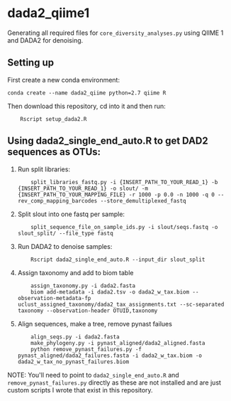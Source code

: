 # dada2_qiime1
Generating all required files for `core_diversity_analyses.py` using QIIME 1 and DADA2 for denoising.

## Setting up
First create a new conda environment:

```
conda create --name dada2_qiime python=2.7 qiime R
``` 

Then download this repository, cd into it and then run:

```
	Rscript setup_dada2.R
```

## Using dada2\_single\_end_auto.R to get DAD2 sequences as OTUs:
1. Run split libraries:
	```
		split_libraries_fastq.py -i {INSERT_PATH_TO_YOUR_READ_1} -b {INSERT_PATH_TO_YOUR_READ_1} -o slout/ -m {INSERT_PATH_TO_YOUR_MAPPING_FILE} -r 1000 -p 0.0 -n 1000 -q 0 --rev_comp_mapping_barcodes --store_demultiplexed_fastq
	```
2. Split slout into one fastq per sample:
	```
		split_sequence_file_on_sample_ids.py -i slout/seqs.fastq -o slout_split/ --file_type fastq
	```
3. Run DADA2 to denoise samples:
	```
		Rscript dada2_single_end_auto.R --input_dir slout_split
	```
4. Assign taxonomy and add to biom table
	```
		assign_taxonomy.py -i dada2.fasta
		biom add-metadata -i dada2.tsv -o dada2_w_tax.biom --observation-metadata-fp uclust_assigned_taxonomy/dada2_tax_assignments.txt --sc-separated taxonomy --observation-header OTUID,taxonomy
	```
5. Align sequences, make a tree, remove pynast failues
	```
		align_seqs.py -i dada2.fasta
		make_phylogeny.py -i pynast_aligned/dada2_aligned.fasta
		python remove_pynast_failures.py -f pynast_aligned/dada2_failures.fasta -i dada2_w_tax.biom -o dada2_w_tax_no_pynast_failures.biom
	```

NOTE: You'll need to point to `dada2_single_end_auto.R` and `remove_pynast_failures.py` directly as these are not installed and are just custom scripts I wrote that exist in this repository.